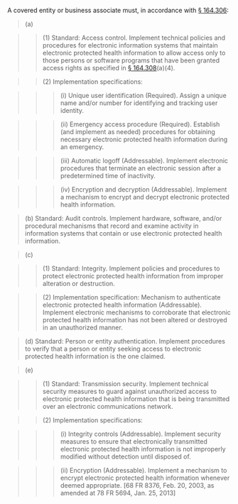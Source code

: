 A covered entity or business
associate must, in accordance
with [§ 164.306](/hipaa/regulations/164-306-security-general/):

> (a)

> > (1) Standard: Access control.
Implement technical policies
and procedures for electronic
information systems that
maintain electronic protected
health information to allow
access only to those persons or
software programs that have
been granted access rights as
specified in [§ 164.308](/hipaa/regulations/164-308-administrative-safeguards/)(a)(4).

> > (2) Implementation
specifications:

> > > (i) Unique user identification
(Required). Assign a unique
name and/or number for
identifying and tracking user
identity. 

> > > (ii) Emergency access procedure
(Required). Establish (and
implement as needed)
procedures for obtaining
necessary electronic protected
health information during an
emergency.

> > > (iii) Automatic logoff
(Addressable). Implement
electronic procedures that
terminate an electronic session
after a predetermined time of
inactivity.

> > > (iv) Encryption and decryption
(Addressable). Implement a
mechanism to encrypt and
decrypt electronic protected
health information.

> (b) Standard: Audit controls.
Implement hardware, software,
and/or procedural mechanisms
that record and examine activity
in information systems that
contain or use electronic
protected health information.

> &#40;c)

> > (1) Standard: Integrity.
Implement policies and
procedures to protect electronic
protected health information
from improper alteration or
destruction.

> > (2) Implementation
specification: Mechanism to
authenticate electronic
protected health information
(Addressable). Implement
electronic mechanisms to
corroborate that electronic
protected health information has
not been altered or destroyed in
an unauthorized manner.

> (d) Standard: Person or entity
authentication. Implement
procedures to verify that a
person or entity seeking access
to electronic protected health
information is the one claimed. 

> (e)

> > (1) Standard: Transmission
security. Implement technical
security measures to guard
against unauthorized access to
electronic protected health
information that is being
transmitted over an electronic
communications network.

> > (2) Implementation
specifications:

> > > (i) Integrity controls
(Addressable). Implement
security measures to ensure that
electronically transmitted
electronic protected health
information is not improperly
modified without detection until
disposed of.

> > > (ii) Encryption (Addressable).
Implement a mechanism to
encrypt electronic protected
health information whenever
deemed appropriate.
[68 FR 8376, Feb. 20, 2003, as
amended at 78 FR 5694, Jan. 25,
2013]
